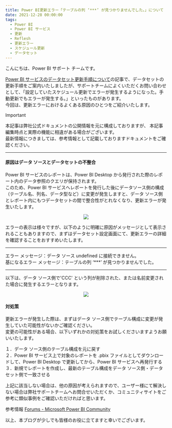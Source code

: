 ```yaml
---
title: Power BI更新エラー「テーブルの列 ‘***’ が見つかりませんでした。」について
date: 2021-12-28 00:00:00 
tags:
  - Power BI
  - Power BI サービス
  - 更新
  - Reflesh
  - 更新エラー
  - スケジュール更新
  - データセット
---
```


こんにちは、Power BI サポート チームです。   


[Power BI サービスのデータセット更新手順について](https://jpbap-sqlbi.github.io/blog/powerbi/pbi_refresh_settings/)の記事で、データセットの更新手順をご案内いたしましたが、サポートチームによくいただくお問い合わせとして、「設定していたスケジュール更新でエラーが発生するようになった。手動更新でもエラーが発生する。」といったものがあります。  
今回は、更新エラーにおけるよくある原因のひとつをご紹介いたします。


<!-- more -->


> [!IMPORTANT]  
> 本記事は弊社公式ドキュメントの公開情報を元に構成しておりますが、
> 本記事編集時点と実際の機能に相違がある場合がございます。  
> 最新情報につきましては、参考情報として記載しておりますドキュメントをご確認ください。

---

#### 原因はデータ ソースとデータセットの不整合

Power BI サービスのレポートは、Power BI Desktop から発行された際のレポート内のデータ参照のクエリが保持されます。  
このため、Power BI サービスへレポートを発行した後にデータソース側の構成（テーブル名、列名、データ型など）に変更が発生しますと、データ ソース側とレポート内にもつデータセットの間で整合性がとれなくなり、更新エラーが発生いたします。


<div align="center">
<img src="01.png">
</div>

エラーの表示は様々ですが、以下のように明確に原因がメッセージとして表示されることもありますので、まずはデータセット設定画面にて、更新エラーの詳細を確認することをおすすめいたします。  


************************************************************************************** 
エラー メッセージ：データ ソース undefined に接続できません。  
基になるエラー メッセージ：テーブルの列 ‘***’ が見つかりませんでした。  
************************************************************************************** 


以下は、データ ソース側で'CCC' という列が削除された、または名前変更された場合に発生するエラーとなります。

<div align="center">
<img src="02.png">
</div>


#### 対処策

更新エラーが発生した際は、まずはデータ ソース側でテーブル構成に変更が発生していた可能性がないかご確認ください。  
変更の可能性がある場合、以下いずれかの対処策をお試しくださいますようお願いいたします。  


１．データ ソース側のテーブル構成を元に戻す  
２．Power BI サービス上で対象のレポートを .pbix ファイルとしてダウンロードして、Power BI Desktop で更新してから、Power BI サービスへ再発行する  
３．新規でレポートを作成し、最新のテーブル構成をデータ ソース側・データセット側で一致させる  


上記に該当しない場合は、他の原因が考えられますので、ユーザー様にて解決しない場合は弊社サポートチームへお問合せいただくか、コミュニティサイトをご参考に類似事例をご確認いただければと思います。


参考情報
[Forums - Microsoft Power BI Community](https://community.powerbi.com/t5/Forums/ct-p/PBI_Comm_Forums)  


以上、本ブログが少しでも皆様のお役に立てますと幸いでございます。